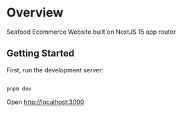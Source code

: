 # Overview
Seafood Ecommerce Website built on NextJS 15 app router

## Getting Started

First, run the development server:

```bash

pnpm dev

```

Open [http://localhost:3000](http://localhost:3000) 
